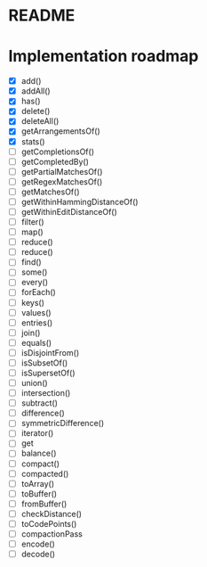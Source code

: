 # README

# Implementation roadmap

- [X] add()
- [X] addAll()
- [X] has()
- [X] delete()
- [X] deleteAll()
- [X] getArrangementsOf()
- [X] stats()
- [ ] getCompletionsOf()
- [ ] getCompletedBy()
- [ ] getPartialMatchesOf()
- [ ] getRegexMatchesOf()
- [ ] getMatchesOf()
- [ ] getWithinHammingDistanceOf()
- [ ] getWithinEditDistanceOf()
- [ ] filter()
- [ ] map()
- [ ] reduce<T>()
- [ ] reduce()
- [ ] find()
- [ ] some()
- [ ] every()
- [ ] forEach()
- [ ] keys()
- [ ] values()
- [ ] entries()
- [ ] join()
- [ ] equals()
- [ ] isDisjointFrom()
- [ ] isSubsetOf()
- [ ] isSupersetOf()
- [ ] union()
- [ ] intersection()
- [ ] subtract()
- [ ] difference()
- [ ] symmetricDifference()
- [ ] iterator()
- [ ] get[]()
- [ ] balance()
- [ ] compact()
- [ ] compacted()
- [ ] toArray()
- [ ] toBuffer()
- [ ] fromBuffer()
- [ ] checkDistance()
- [ ] toCodePoints()
- [ ] compactionPass
- [ ] encode()
- [ ] decode()
